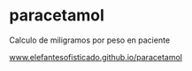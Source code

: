 # paracetamol
Calculo de miligramos por peso en paciente


www.elefantesofisticado.github.io/paracetamol
